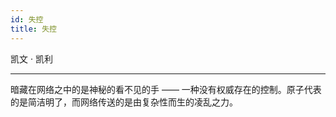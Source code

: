 ```yaml
---
id: 失控
title: 失控
---
```


凯文 · 凯利

---

暗藏在网络之中的是神秘的看不见的手 —— 一种没有权威存在的控制。原子代表的是简洁明了，而网络传送的是由复杂性而生的凌乱之力。
